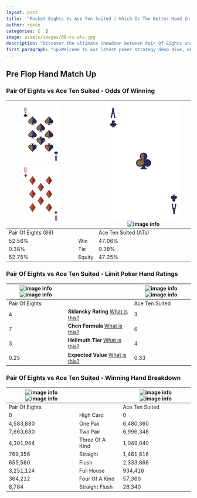 ```yaml
---
layout: post
title:  "Pocket Eights Vs Ace Ten Suited | Which Is The Better Hand In Poker? A Complete Guide"
author: reece
categories: [  ]
image: assets/images/88-vs-ats.jpg
description: "Discover the ultimate showdown between Pair Of Eights and Ace Ten Suited in poker! Uncover the odds, strategies, and scenarios where one hand triumphs over the other. Get ready to up your poker game with this thrilling analysis."
first_paragraph: "<p>Welcome to our latest poker strategy deep dive, where we're pitting two distinct hands against each other in a high-stakes showdown: Pair Of Eights vs Ace Ten Suited.</p><p>In the dynamic world of poker, every decision counts, and knowing which hand holds the upper hand is key to your success at the table.</p><p>In this article, we'll dissect these two hands, explore the scenarios where one dominates the other, and equip you with the knowledge to make strategic choices that can tip the odds in your favor.</p><p>Get ready to unravel the intriguing dynamics of these poker hands and elevate your game to new heights.</p>"
---
```




[comment]: # (sp0)

## Pre Flop Hand Match Up

<div class="table hand-ratings" markdown="1"> 



### Pair Of Eights vs Ace Ten Suited - Odds Of Winning


    
| ![image info](assets/images/hand1/8.png) ![image info](assets/images/hand1/8o.png) |  | ![image info](assets/images/hand2/A.png) ![image info](assets/images/hand2/Ts.png) |
| -------- | -------- | -------- |
| Pair Of Eights (88) |  | Ace Ten Suited (ATs) |
| 52.56% | Win | 47.06% |
| 0.38% | Tie | 0.38% |
| 52.75% | Equity | 47.25% |




[comment]: # (sp1)



### Pair Of Eights vs Ace Ten Suited - Limit Poker Hand Ratings


    
| ![image info](https://www.riverpairs.com/assets/images/hand1/8.png) ![image info](https://www.riverpairs.com/assets/images/hand1/8o.png) |  | ![image info](https://www.riverpairs.com/assets/images/hand2/A.png) ![image info](https://www.riverpairs.com/assets/images/hand2/Ts.png) |
| -------- | -------- | -------- |
| Pair Of Eights |  | Ace Ten Suited |
| 4 | **Sklansky Rating** [What is this?](/sklansky-rating-explained) | 3 |
| 7 | **Chen Formula** [What is this?](/chen-formula-explained) | 6 |
| 3 | **Hellmuth Tier** [What is this?](/Hellmuth-tier-explained) | 4 |
| 0.25 | **Expected Value** [What is this?](/expected-value-explained) | 0.33 |




[comment]: # (sp2)



### Pair Of Eights vs Ace Ten Suited - Winning Hand Breakdown


    
| ![image info](https://www.riverpairs.com/assets/images/hand1/8.png) ![image info](https://www.riverpairs.com/assets/images/hand1/8o.png) |  | ![image info](https://www.riverpairs.com/assets/images/hand2/A.png) ![image info](https://www.riverpairs.com/assets/images/hand2/Ts.png) |
| -------- | -------- | -------- |
| Pair Of Eights |  | Ace Ten Suited |
| 0 | High Card | 0 |
| 4,583,880 | One Pair | 6,480,360 |
| 7,663,680 | Two Pair | 6,996,348 |
| 4,301,964 | Three Of A Kind | 1,049,040 |
| 769,356 | Straight | 1,461,816 |
| 655,560 | Flush | 2,333,868 |
| 3,251,124 | Full House | 934,416 |
| 364,212 | Four Of A Kind | 57,360 |
| 8,784 | Straight Flush | 26,340 |




[comment]: # (sp3)



</div>

[comment]: # (sp4)



[comment]: # (sp5)

